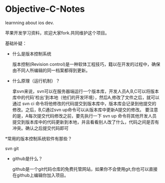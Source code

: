 Objective-C-Notes
=================

learnning about ios dev.

苹果开发学习资料，欢迎大家fork.共同维护这个项目。

基础补疑：
* 什么是版本控制系统

  版本控制(Revision control)是一种软体工程技巧，籍以在开发的过程中，确保由不同人所编辑的同一档案都得到更新。
  

* 什么原理（运行机制）？

  拿svn来说，svn可以在服务器端运行一个版本库，开发人员A,B,C可以将版本库中的代码'检出'到本地（他们的开发环境），然后A,修改了文件之后，就可以通过 svn ci 命令将他修改的代码提交到版本库中，版本库会记录到他提交的修改。之后，B,C通过svn up命令可以从版本库中更新A提交的修改。
  要注意的是，A每次提交代码修改之前，要先执行一下 svn up 命令将其他开发人员提交到版本库中的代码更新到本地，并且看看别人改了什么，代码之间是否有冲突。确认之后提交代码即可

*常用的版本控制系统软件有那些？
  
  svn   git

* github是什么？

  github是一个git代码仓库的免费托管网站，如果你不会使用git,你也可以直接在github上编辑你加入项目。
